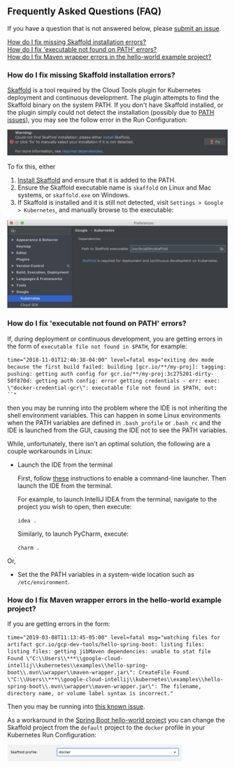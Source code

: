 ## Frequently Asked Questions (FAQ)

If you have a question that is not answered below, please [submit an issue](https://github.com/GoogleCloudPlatform/google-cloud-intellij/issues).

[How do I fix missing Skaffold installation errors?](#how-do-i-fix-missing-skaffold-installation-errors)\
[How do I fix 'executable not found on PATH' errors?](#how-do-i-fix-executable-not-found-on-path-errors)\
[How do I fix Maven wrapper errors in the hello-world example project?](#how-do-i-fix-maven-wrapper-errors-in-the-hello-world-example-project)


### How do I fix missing Skaffold installation errors? 

[Skaffold](https://skaffold.dev/) is a tool required by the Cloud Tools plugin for Kubernetes 
deployment and continuous development. The plugin attempts to find the Skaffold binary on the system 
PATH. If you don't have Skaffold installed, or the plugin simply could not detect the installation 
(possibly due to [PATH issues](#how-do-i-fix-executable-not-found-on-path-errors)), you may see the 
follow error in the Run Configuration:

<img src="images/missing-skaffold-warning.png" alt="missing-skaffold-warning" width="700"/>

To fix this, either
1) [Install Skaffold](https://skaffold.dev/docs/getting-started/#installing-skaffold) and ensure that it is added to the PATH.
2) Ensure the Skaffold executable name is `skaffold` on Linux and Mac systems, or `skaffold.exe` on Windows.
3) If Skaffold is installed and it is still not detected, visit `Settings > Google > Kubernetes`, 
and manually browse to the executable:

<img src="images/skaffold-manual-select.png" alt="skaffold-manual-select" width="700"/>

### How do I fix 'executable not found on PATH' errors?

If, during deployment or continuous development, you are getting errors in the form of 
`executable file not found in $PATH`, for example:
```
time="2018-11-01T12:46:38-04:00" level=fatal msg="exiting dev mode because the first build failed: building [gcr.io/**/my-proj]: tagging: pushing: getting auth config for gcr.io/**/my-proj:3c275201-dirty-50f870d: getting auth config: error getting credentials - err: exec: \"docker-credential-gcr\": executable file not found in $PATH, out: ``"
```

then you may be running into the problem where the IDE is not inheriting the shell environment variables. 
This can happen in some Linux environments when the PATH variables are defined in `.bash_profile` or `.bash_rc`
and the IDE is launched from the GUI, causing the IDE not to see the PATH variables.

While, unfortunately, there isn't an optimal solution, the following are a couple workarounds in Linux: 

- Launch the IDE from the terminal

   First, follow [these](https://www.jetbrains.com/help/idea/working-with-the-ide-features-from-command-line.html)
   instructions to enable a command-line launcher. Then launch the IDE from the terminal.

   For example, to launch IntelliJ IDEA from the terminal, navigate to the project you 
   wish to open, then execute:

   `idea .`

   Similarly, to launch PyCharm, execute:

   `charm .`

Or,
- Set the the PATH variables in a system-wide location such as `/etc/environment`.

### How do I fix Maven wrapper errors in the hello-world example project?

If you are getting errors in the form:

```
time="2019-03-08T11:13:45-05:00" level=fatal msg="watching files for artifact gcr.io/gcp-dev-tools/hello-spring-boot: listing files: 
listing files: getting jibMaven dependencies: unable to stat file Found \"C:\\Users\\***\\google-cloud-intellij\\kubernetes\\examples\\hello-spring-boot\\.mvn\\wrapper\\maven-wrapper.jar\": CreateFile Found \"C:\\Users\\***\\google-cloud-intellij\\kubernetes\\examples\\hello-spring-boot\\.mvn\\wrapper\\maven-wrapper.jar\": The filename, directory name, or volume label syntax is incorrect."
```

Then you may be running into [this known issue](https://github.com/GoogleCloudPlatform/google-cloud-intellij/issues/2427).

As a workaround in the [Spring Boot hello-world project](https://github.com/GoogleCloudPlatform/google-cloud-intellij/tree/master/kubernetes/examples/hello-spring-boot) 
you can change the Skaffold project from the `default` project to the `docker` profile in your Kubernetes Run Configuration:

<img src="images/docker-skaffold-profile.png" alt="docker skaffold profile" width="400"/>
